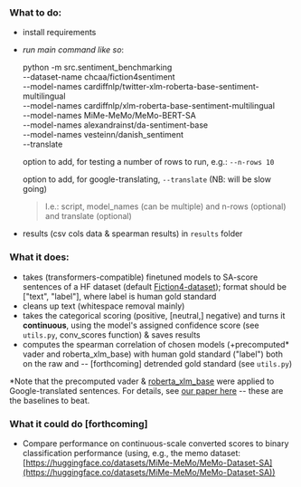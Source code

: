 ### What to do:

- install requirements
- *run main command like so*:

    python -m src.sentiment_benchmarking \
    --dataset-name chcaa/fiction4sentiment \
    --model-names cardiffnlp/twitter-xlm-roberta-base-sentiment-multilingual \
    --model-names cardiffnlp/xlm-roberta-base-sentiment-multilingual \
    --model-names MiMe-MeMo/MeMo-BERT-SA \
    --model-names alexandrainst/da-sentiment-base \
    --model-names vesteinn/danish_sentiment \
    --translate

    option to add, for testing a number of rows to run, e.g.: ```--n-rows 10``` 

    option to add, for google-translating, ```--translate``` (NB: will be slow going)
    
    > I.e.: script, model_names (can be multiple) and n-rows (optional) and translate (optional)

- results (csv cols data & spearman results) in ```results``` folder

### What it does:
- takes (transformers-compatible) finetuned models to SA-score sentences of a HF dataset (default [Fiction4-dataset](https://huggingface.co/datasets/chcaa/fiction4sentiment)); format should be ["text", "label"], where label is human gold standard
- cleans up text (whitespace removal mainly)
- takes the categorical scoring (positive, [neutral,] negative) and turns it **continuous**, using the model's assigned confidence score (see ```utils.py```, conv_scores function) & saves results
- computes the spearman correlation of chosen models (+precomputed* vader and roberta_xlm_base) with human gold standard ("label") both on the raw and -- [forthcoming] detrended gold standard (see ```utils.py```)


*Note that the precomputed vader & [roberta_xlm_base](https://huggingface.co/cardiffnlp/twitter-xlm-roberta-base-sentiment) were applied to Google-translated sentences. For details, see [our paper here](https://aclanthology.org/2024.wassa-1.15.pdf) -- these are the baselines to beat.


### What it could do [forthcoming]
- Compare performance on continuous-scale converted scores to binary classification performance (using, e.g., the memo dataset: [https://huggingface.co/datasets/MiMe-MeMo/MeMo-Dataset-SA](https://huggingface.co/datasets/MiMe-MeMo/MeMo-Dataset-SA))
